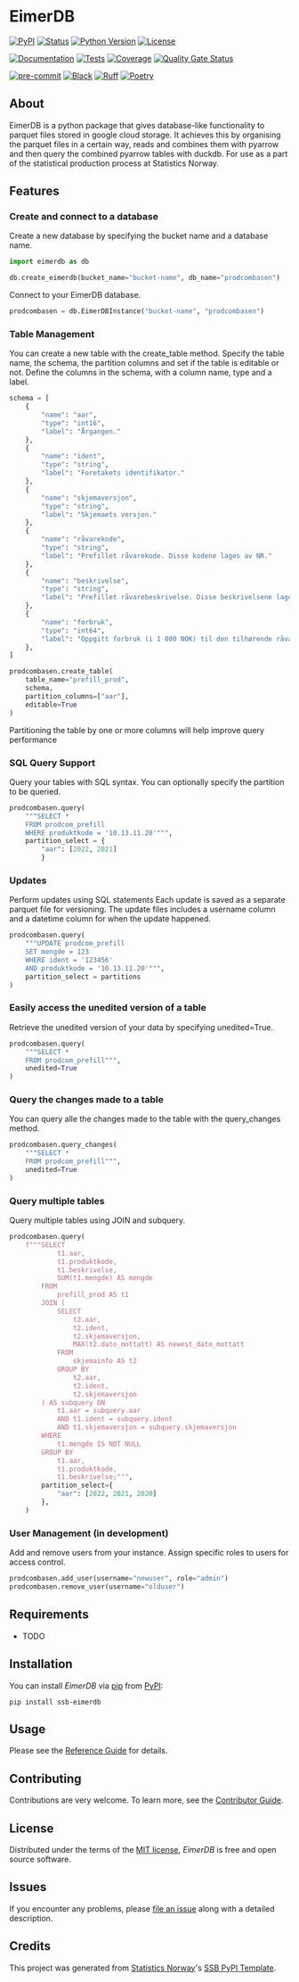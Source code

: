 # EimerDB

[![PyPI](https://img.shields.io/pypi/v/ssb-eimerdb.svg)][pypi status]
[![Status](https://img.shields.io/pypi/status/ssb-eimerdb.svg)][pypi status]
[![Python Version](https://img.shields.io/pypi/pyversions/ssb-eimerdb)][pypi status]
[![License](https://img.shields.io/pypi/l/ssb-eimerdb)][license]

[![Documentation](https://github.com/statisticsnorway/ssb-eimerdb/actions/workflows/docs.yml/badge.svg)][documentation]
[![Tests](https://github.com/statisticsnorway/ssb-eimerdb/actions/workflows/tests.yml/badge.svg)][tests]
[![Coverage](https://sonarcloud.io/api/project_badges/measure?project=statisticsnorway_ssb-eimerdb&metric=coverage)][sonarcov]
[![Quality Gate Status](https://sonarcloud.io/api/project_badges/measure?project=statisticsnorway_ssb-eimerdb&metric=alert_status)][sonarquality]

[![pre-commit](https://img.shields.io/badge/pre--commit-enabled-brightgreen?logo=pre-commit&logoColor=white)][pre-commit]
[![Black](https://img.shields.io/badge/code%20style-black-000000.svg)][black]
[![Ruff](https://img.shields.io/endpoint?url=https://raw.githubusercontent.com/astral-sh/ruff/main/assets/badge/v2.json)](https://github.com/astral-sh/ruff)
[![Poetry](https://img.shields.io/endpoint?url=https://python-poetry.org/badge/v0.json)][poetry]

[pypi status]: https://pypi.org/project/ssb-eimerdb/
[documentation]: https://statisticsnorway.github.io/ssb-eimerdb
[tests]: https://github.com/statisticsnorway/ssb-eimerdb/actions?workflow=Tests

[sonarcov]: https://sonarcloud.io/summary/overall?id=statisticsnorway_ssb-eimerdb
[sonarquality]: https://sonarcloud.io/summary/overall?id=statisticsnorway_ssb-eimerdb
[pre-commit]: https://github.com/pre-commit/pre-commit
[black]: https://github.com/psf/black
[poetry]: https://python-poetry.org/

## About

EimerDB is a python package that gives database-like functionality to parquet files stored in google cloud storage.
It achieves this by organising the parquet files in a certain way, reads and combines them with pyarrow and then query the combined pyarrow tables with
duckdb. For use as a part of the statistical production process at Statistics Norway.

## Features

### Create and connect to a database

Create a new database by specifying the bucket name and a database name.

```python
import eimerdb as db

db.create_eimerdb(bucket_name="bucket-name", db_name="prodcombasen")
```

Connect to your EimerDB database.

```python
prodcombasen = db.EimerDBInstance("bucket-name", "prodcombasen")
```

### Table Management

You can create a new table with the create_table method. Specify the table name, the schema, the partition columns and set if the
table is editable or not. Define the columns in the schema, with a column name, type and a label.

```python
schema = [
    {
        "name": "aar",
        "type": "int16",
        "label": "Årgangen."
    },
    {
        "name": "ident",
        "type": "string",
        "label": "Foretakets identifikator."
    },
    {
        "name": "skjemaversjon",
        "type": "string",
        "label": "Skjemaets versjon."
    },
    {
        "name": "råvarekode",
        "type": "string",
        "label": "Prefillet råvarekode. Disse kodene lages av NR."
    },
    {
        "name": "beskrivelse",
        "type": "string",
        "label": "Prefillet råvarebeskrivelse. Disse beskrivelsene lages av NR."
    },
    {
        "name": "forbruk",
        "type": "int64",
        "label": "Oppgitt forbruk (i 1 000 NOK) til den tilhørende råvarekoden."
    },
]

prodcombasen.create_table(
    table_name="prefill_prod",
    schema,
    partition_columns=["aar"],
    editable=True
)
```

Partitioning the table by one or more columns will help improve query performance

### SQL Query Support

Query your tables with SQL syntax. You can optionally specify the partition to be queried.

```python
prodcombasen.query(
    """SELECT *
    FROM prodcom_prefill
    WHERE produktkode = '10.13.11.20'""",
    partition_select = {
        "aar": [2022, 2021]
        }
```

### Updates

Perform updates using SQL statements
Each update is saved as a separate parquet file for versioning. The update files includes a username column and
a datetime column for when the update happened.

```python
prodcombasen.query(
    """UPDATE prodcom_prefill
    SET mengde = 123
    WHERE ident = '123456'
    AND produktkode = '10.13.11.20'""",
    partition_select = partitions
)
```

### Easily access the unedited version of a table

Retrieve the unedited version of your data by specifying unedited=True.

```python
prodcombasen.query(
    """SELECT *
    FROM prodcom_prefill""",
    unedited=True
)
```

### Query the changes made to a table

You can query alle the changes made to the table with the query_changes method.

```python
prodcombasen.query_changes(
    """SELECT *
    FROM prodcom_prefill""",
    unedited=True
)
```

### Query multiple tables

Query multiple tables using JOIN and subquery.

```python
prodcombasen.query(
    f"""SELECT
            t1.aar,
            t1.produktkode,
            t1.beskrivelse,
            SUM(t1.mengde) AS mengde
        FROM
            prefill_prod AS t1
        JOIN (
            SELECT
                t2.aar,
                t2.ident,
                t2.skjemaversjon,
                MAX(t2.dato_mottatt) AS newest_dato_mottatt
            FROM
                skjemainfo AS t2
            GROUP BY
                t2.aar,
                t2.ident,
                t2.skjemaversjon
        ) AS subquery ON
            t1.aar = subquery.aar
            AND t1.ident = subquery.ident
            AND t1.skjemaversjon = subquery.skjemaversjon
        WHERE
            t1.mengde IS NOT NULL
        GROUP BY
            t1.aar,
            t1.produktkode,
            t1.beskrivelse;""",
        partition_select={
            "aar": [2022, 2021, 2020]
        },
    )
```

### User Management (in development)

Add and remove users from your instance.
Assign specific roles to users for access control.

```python
prodcombasen.add_user(username="newuser", role="admin")
prodcombasen.remove_user(username="olduser")
```

## Requirements

- TODO

## Installation

You can install _EimerDB_ via [pip] from [PyPI]:

```console
pip install ssb-eimerdb
```

## Usage

Please see the [Reference Guide] for details.

## Contributing

Contributions are very welcome.
To learn more, see the [Contributor Guide].

## License

Distributed under the terms of the [MIT license][license],
_EimerDB_ is free and open source software.

## Issues

If you encounter any problems,
please [file an issue] along with a detailed description.

## Credits

This project was generated from [Statistics Norway]'s [SSB PyPI Template].

[statistics norway]: https://www.ssb.no/en
[pypi]: https://pypi.org/
[ssb pypi template]: https://github.com/statisticsnorway/ssb-pypitemplate
[file an issue]: https://github.com/statisticsnorway/ssb-eimerdb/issues
[pip]: https://pip.pypa.io/

<!-- github-only -->

[license]: https://github.com/statisticsnorway/ssb-eimerdb/blob/main/LICENSE
[contributor guide]: https://github.com/statisticsnorway/ssb-eimerdb/blob/main/CONTRIBUTING.md
[reference guide]: https://statisticsnorway.github.io/ssb-eimerdb/reference.html
